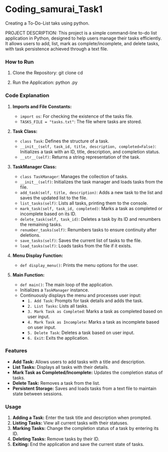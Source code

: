 # Coding_samurai_Task1
Creating a To-Do-List taks using python.

PROJECT DESCRIPTION: 
  This project is a simple command-line to-do list application in Python, designed to help users manage their tasks efficiently. It allows users to add, list, mark as complete/incomplete, and delete tasks, with task persistence achieved through a text file.

### How to Run

1. Clone the Repository: 
   git clone <repository-url>
   cd <repository-directory>
   

2. Run the Application:
   python <filename>.py

### Code Explanation

1. **Imports and File Constants:**
   - `import os`: For checking the existence of the tasks file.
   - `TASKS_FILE = "tasks.txt"`: The file where tasks are stored.

2. **Task Class:**
   - `class Task`: Defines the structure of a task.
   - `__init__(self, task_id, title, description, completed=False)`: Initializes a task with an ID, title, description, and completion status.
   - `__str__(self)`: Returns a string representation of the task.

3. **TaskManager Class:**
   - `class TaskManager`: Manages the collection of tasks.
   - `__init__(self)`: Initializes the task manager and loads tasks from the file.
   - `add_task(self, title, description)`: Adds a new task to the list and saves the updated list to       the file.
   - `list_tasks(self)`: Lists all tasks, printing them to the console.
   - `mark_task(self, task_id, completed)`: Marks a task as completed or incomplete based on its ID.
   - `delete_task(self, task_id)`: Deletes a task by its ID and renumbers the remaining tasks.
   - `renumber_tasks(self)`: Renumbers tasks to ensure continuity after deletions.
   - `save_tasks(self)`: Saves the current list of tasks to the file.
   - `load_tasks(self)`: Loads tasks from the file if it exists.

4. **Menu Display Function:**
   - `def display_menu()`: Prints the menu options for the user.

5. **Main Function:**
   - `def main()`: The main loop of the application.
   - Initializes a `TaskManager` instance.
   - Continuously displays the menu and processes user input:
     - `1. Add Task`: Prompts for task details and adds the task.
     - `2. List Tasks`: Lists all tasks.
     - `3. Mark Task as Completed`: Marks a task as completed based on user input.
     - `4. Mark Task as Incomplete`: Marks a task as incomplete based on user input.
     - `5. Delete Task`: Deletes a task based on user input.
     - `6. Exit`: Exits the application.

### Features

- **Add Task:** Allows users to add tasks with a title and description.
- **List Tasks:** Displays all tasks with their details.
- **Mark Task as Completed/Incomplete:** Updates the completion status of tasks.
- **Delete Task:** Removes a task from the list.
- **Persistent Storage:** Saves and loads tasks from a text file to maintain state between sessions.

### Usage

1. **Adding a Task:** Enter the task title and description when prompted.
2. **Listing Tasks:** View all current tasks with their statuses.
3. **Marking Tasks:** Change the completion status of a task by entering its ID.
4. **Deleting Tasks:** Remove tasks by their ID.
5. **Exiting:** End the application and save the current state of tasks.
